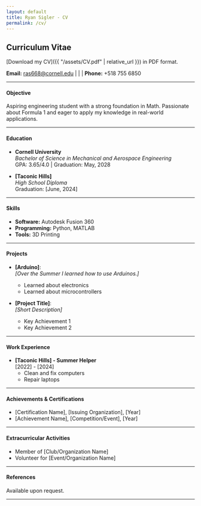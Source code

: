 ```yaml
---
layout: default
title: Ryan Sigler - CV
permalink: /cv/
---
```

## Curriculum Vitae

[Download my CV]({{ "/assets/CV.pdf" | relative_url }}) in PDF format.


**Email:** [ras668@cornell.edu](mailto:ras668@cornell.edu) | | | **Phone:** +518 755 6850

---

#### Objective
Aspiring engineering student with a strong foundation in Math. Passionate about Formula 1 and eager to apply my knowledge in real-world applications.

---

#### Education
- **Cornell University**  
  *Bachelor of Science in Mechanical and Aerospace Engineering*  
  GPA: 3.65/4.0 | Graduation: May, 2028

- **[Taconic Hills]**  
  *High School Diploma*  
  Graduation: [June, 2024]

---

#### Skills
- **Software:** Autodesk Fusion 360 
- **Programming:** Python, MATLAB  
- **Tools:** 3D Printing

---

#### Projects
- **[Arduino]**:  
  *[Over the Summer I learned how to use Arduinos.]*  
  - Learned about electronics 
  - Learned about microcontrollers

- **[Project Title]**:  
  *[Short Description]*  
  - Key Achievement 1  
  - Key Achievement 2  

---

#### Work Experience
- **[Taconic Hills] - Summer Helper**  
  [2022] - [2024]  
  - Clean and fix computers
  - Repair laptops

---

#### Achievements & Certifications
- [Certification Name], [Issuing Organization], [Year]  
- [Achievement Name], [Competition/Event], [Year]  

---

#### Extracurricular Activities
- Member of [Club/Organization Name]  
- Volunteer for [Event/Organization Name]  

---

#### References
Available upon request.

---
